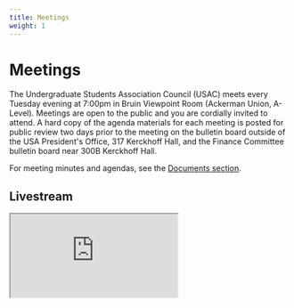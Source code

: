```yaml
---
title: Meetings
weight: 1
---
```


# Meetings

The Undergraduate Students Association Council (USAC) meets every Tuesday evening at 7:00pm in Bruin Viewpoint Room (Ackerman Union, A-Level). Meetings are open to the public and you are cordially invited to attend. A hard copy of the agenda materials for each meeting is posted for public review two days prior to the meeting on the bulletin board outside of the USA President's Office, 317 Kerckhoff Hall, and the Finance Committee bulletin board near 300B Kerckhoff Hall.

For meeting minutes and agendas, see the [Documents section](/documents).

## Livestream

<div class="video-frame">
	<iframe title="YouTube video player" src="https://www.youtube.com/embed/live_stream?channel=UCJbtA3hr74CKQd0t-Rin4IA"></iframe>
</div>
